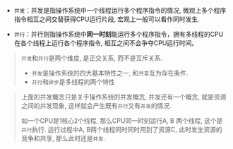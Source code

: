 - `并发`：并发是指操作系统中一个线程运行多个程序指令的情况, 微观上多个程序指令相互之间交替获得CPU运行片段, 宏观上一般可以看作同时发生.

- `并行`：并行则指操作系统中**同一时刻**能运行多个程序指令，拥有多线程的CPU在各个线程上运行各个程序指令, 相互之间不会争夺CPU运行时间。

> `并发`和`并行`是两个维度, 是正交关系, 而不是互斥关系.
> - `并发`是操作系统的四大基本特性之一, 和`共享`互为存在条件.
> - `并行`和`异步`是多线程的两个特性

> 上面的并发概念只是关于操作系统的并发概念, 并发还有一个概念, 就是资源之间的并发现象, 这样就会产生既有`并行`又有`并发`的情况.
> 
> 如一个CPU是1核心2个线程, 那么CPU同一时刻运行A, B 两个线程, 这个是`并行`执行.
> 运行过程中A, B两个线程同时同时用到了资源C, 此时发生资源的竞争和共享, 那么此时还是`并发`.
